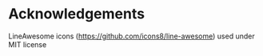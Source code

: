 # Acknowledgements

LineAwesome icons (https://github.com/icons8/line-awesome) used under MIT license